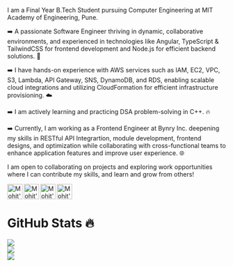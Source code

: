 I am a Final Year B.Tech Student pursuing Computer Engineering at MIT Academy of Engineering, Pune.

➡️ A passionate Software Engineer thriving in dynamic, collaborative environments, and experienced in technologies like Angular, TypeScript & TailwindCSS for frontend development and Node.js for efficient backend solutions. 🚀

➡️ I have hands-on experience with AWS services such as IAM, EC2, VPC, S3, Lambda, API Gateway, SNS, DynamoDB, and RDS, enabling scalable cloud integrations and utilizing CloudFormation for efficient infrastructure provisioning. ☁️

➡️ I am actively learning and practicing DSA problem-solving in C++. 🔥

➡️ Currently, I am working as a Frontend Engineer at Bynry Inc. deepening my skills in RESTful API Integrartion, module development, frontend designs, and optimization while collaborating with cross-functional teams to enhance application features and improve user experience. 🌐

I am open to collaborating on projects and exploring work opportunities where I can contribute my skills, and learn and grow from others!

<a href="https://www.linkedin.com/in/mohitjaiswal28/">
  <img align="left" alt="Mohit's LinkdeIn" width="35px" src="https://img.icons8.com/color/2x/linkedin--v4.png" />
</a>

<a href="https://twitter.com/mohitjaiswal28_">
  <img align="left" alt="Mohit's Twitter" width="35px" src="https://freelogopng.com/images/all_img/1690643591twitter-x-logo-png.png" />
</a>

<a href="https://www.instagram.com/mohitjaiswal.28/">
  <img align="left" alt="Mohit's Instagram" width="35px" src="https://img.icons8.com/color/2x/instagram-new.png" />
</a>

<a href="https://mohitjaiswal.me/">
  <img align="left" alt="Mohit's Instagram" width="35px" src="https://img.icons8.com/?size=512&id=103413&format=png" />
</a>
<br>
<br>

# GitHub Stats 🔥
![](https://github-readme-stats.vercel.app/api?username=mohitjaiswal28&theme=dracula&hide_border=false&include_all_commits=true&count_private=false)<br/>
![](https://github-readme-streak-stats.herokuapp.com/?user=mohitjaiswal28&theme=dracula&hide_border=false)<br/>
![](https://github-readme-stats.vercel.app/api/top-langs/?username=mohitjaiswal28&theme=dracula&hide_border=false&include_all_commits=true&count_private=false&layout=compact)

